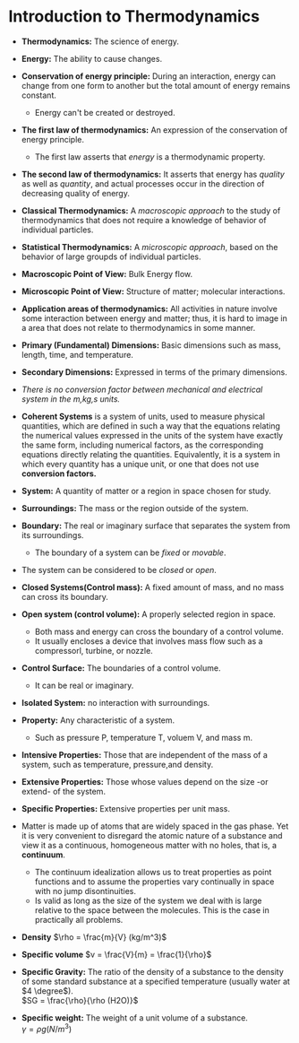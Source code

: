# Introduction to Thermodynamics

- **Thermodynamics:** The science of energy.
- **Energy:** The ability to cause changes.
- **Conservation of energy principle:** During an interaction, energy can change from one form to another but the total amount of energy remains constant.
  - Energy can't be created or destroyed.
- **The first law of thermodynamics:** An expression of the conservation of energy principle.
  - The first law asserts that _energy_ is a thermodynamic property.
- **The second law of thermodynamics:** It asserts that energy has _quality_ as well as _quantity_, and actual processes occur in the direction of decreasing quality of energy.
- **Classical Thermodynamics:** A _macroscopic approach_ to the study of thermodynamics that does not require a knowledge of behavior of individual particles.
- **Statistical Thermodynamics:** A _microscopic approach_, based on the behavior of large groupds of individual particles.
- **Macroscopic Point of View:** Bulk Energy flow.
- **Microscopic Point of View:** Structure of matter; molecular interactions.
- **Application areas of thermodynamics:** All activities in nature involve some interaction between energy and matter; thus, it is hard to image in a area that does not relate to thermodynamics in some manner.
- **Primary (Fundamental) Dimensions:** Basic dimensions such as mass, length, time, and temperature.
- **Secondary Dimensions:** Expressed in terms of the primary dimensions.
- _There is no conversion factor between mechanical and electrical system in the m,kg,s units._
- **Coherent Systems** is a system of units, used to measure physical quantities, which are defined in such a way that the equations relating the numerical values expressed in the units of the system have exactly the same form, including numerical factors, as the corresponding equations directly relating the quantities. Equivalently, it is a system in which every quantity has a unique unit, or one that does not use **conversion factors.**
- **System:** A quantity of matter or a region in space chosen for study.
- **Surroundings:** The mass or the region outside of the system.
- **Boundary:** The real or imaginary surface that separates the system from its surroundings.
  - The boundary of a system can be _fixed_ or _movable_.
- The system can be considered to be _closed_ or _open_.
- **Closed Systems(Control mass):** A fixed amount of mass, and no mass can cross its boundary.
- **Open system (control volume):** A properly selected region in space.
  - Both mass and energy can cross the boundary of a control volume.
  - It usually encloses a device that involves mass flow such as a compressorl, turbine, or nozzle.
- **Control Surface:** The boundaries of a control volume.
  - It can be real or imaginary.
- **Isolated System:** no interaction with surroundings.
- **Property:** Any characteristic of a system.
  - Such as pressure P, temperature T, voluem V, and mass m.
- **Intensive Properties:** Those that are independent of the mass of a system, such as temperature, pressure,and density.
- **Extensive Properties:** Those whose values depend on the size -or extend- of the system.
- **Specific Properties:** Extensive properties per unit mass.
- Matter is made up of atoms that are widely spaced in the gas phase. Yet it is very convenient to disregard the atomic nature of a substance and view it as a continuous, homogeneous matter with no holes, that is, a **continuum**.
  - The continuum idealization allows us to treat properties as point functions and to assume the properties vary continually in space with no jump disontinuities.
  - Is valid as long as the size of the system we deal with is large relative to the space between the molecules. This is the case in practically all problems.

- **Density** $\rho = \frac{m}{V} (kg/m^3)$
- **Specific volume** $v = \frac{V}{m} = \frac{1}{\rho}$
- **Specific Gravity:** The ratio of the density of a substance to the density of some standard substance at a specified temperature (usually water at $4 \degree$).  
$SG = \frac{\rho}{\rho (H2O)}$
- **Specific weight:** The weight of a unit volume of a substance.  
$\gamma = \rho g (N/m^3)$

